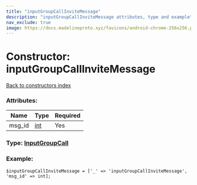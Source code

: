 ```yaml
---
title: "inputGroupCallInviteMessage"
description: "inputGroupCallInviteMessage attributes, type and example"
nav_exclude: true
image: https://docs.madelineproto.xyz/favicons/android-chrome-256x256.png
---
```

# Constructor: inputGroupCallInviteMessage  
[Back to constructors index](/API_docs/constructors/index.html)



### Attributes:

| Name     |    Type       | Required |
|----------|---------------|----------|
|msg\_id|[int](/API_docs/types/int.html) | Yes|



### Type: [InputGroupCall](/API_docs/types/InputGroupCall.html)


### Example:

```
$inputGroupCallInviteMessage = ['_' => 'inputGroupCallInviteMessage', 'msg_id' => int];
```  

